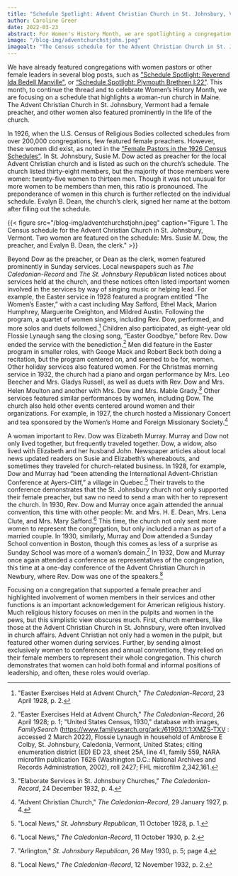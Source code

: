 ```yaml
---
title: "Schedule Spotlight: Advent Christian Church in St. Johnsbury, Vermont"
author: Caroline Greer
date: 2022-03-23
abstract: For Women's History Month, we are spotlighting a congregation that not only had a female pastor but had highly active women church members in their church services and official leadership. 
image: "/blog-img/adventchurchstjohn.jpeg"
imagealt: "The Census schedule for the Advent Christian Church in St. Johnsbury, Vermont. Two women are featured on the schedule: Mrs. Susie M. Dow, the preacher, and Evalyn B. Dean, the clerk."
---
```


We have already featured congregations with women pastors or other female leaders in several blog posts, such as ["Schedule Spotlight: Reverend Ida Bedell Manville"](https://religiousecologies.org/blog/schedule-spotlight-reverend-ida-bedell-manville/), or [“Schedule Spotlight: Plymouth Brethren I:22”](https://religiousecologies.org/blog/schedule-spotlight-plymouth-brethren-i-122/). This month, to continue the thread and to celebrate Women’s History Month, we are focusing on a schedule that highlights a woman-run church in Maine. The Advent Christian Church in St. Johnsbury, Vermont had a female preacher, and other women also featured prominently in the life of the church. 

In 1926, when the U.S. Census of Religious Bodies collected schedules from over 200,000 congregations, few featured female preachers. However, these women did exist, as noted in the [“Female Pastors in the 1926 Census Schedules”](https://religiousecologies.org/blog/female-pastors-in-the-1926-census-schedules/). In St. Johnsbury, Susie M. Dow acted as preacher for the local Advent Christian church and is listed as such on the church’s schedule. The church listed thirty-eight members, but the majority of those members were women: twenty-five women to thirteen men. Though it was not unusual for more women to be members than men, this ratio is pronounced. The preponderance of women in this church is further reflected on the individual schedule. Evalyn B. Dean, the church’s clerk, signed her name at the bottom after filling out the schedule. 

{{< figure src="/blog-img/adventchurchstjohn.jpeg" caption="Figure 1. The Census schedule for the Advent Christian Church in St. Johnsbury, Vermont. Two women are featured on the schedule: Mrs. Susie M. Dow, the preacher, and Evalyn B. Dean, the clerk." >}}

Beyond Dow as the preacher, or Dean as the clerk, women featured prominently in Sunday services. Local newspapers such  as *The Caledonian-Record* and *The St. Johnsbury Republican* listed notices about services held at the church, and these notices often listed important women involved in the services by way of singing music or helping lead. For example, the Easter service in 1928 featured a program entitled “The Women’s Easter,” with a cast including May Safford, Ethel Mack, Marion Humphrey, Marguerite Creighton, and Mildred Austin. Following the program, a quartet of women singers, including Rev. Dow, performed, and more solos and duets followed.[^1] Children also participated, as eight-year old Flossie Lynaugh sang the closing song, “Easter Goodbye,” before Rev. Dow ended the service with the benediction.[^2] Men did feature in the Easter program in smaller roles, with Geoge Mack and Robert Beck both doing a recitation, but the program centered on, and seemed to be for, women. Other holiday services also featured women. For the Christmas morning service in 1932, the church had a piano and organ performance by Mrs. Leo Beecher and Mrs. Gladys Russell, as well as duets with Rev. Dow and Mrs. Helen Moulton and another with Mrs. Dow and Mrs. Mable Grady.[^3] Other services featured similar performances by women, including Dow. The church also held other events centered around women and their organizations. For example, in 1927, the church hosted a Missionary Concert and tea sponsored by the Women’s Home and Foreign Missionary Society.[^4]

A woman important to Rev. Dow was Elizabeth Murray. Murray and Dow not only lived together, but frequently traveled together. Dow, a widow, also lived with Elizabeth and her husband John. Newspaper articles about local news updated readers on Susie and Elizabeth’s whereabouts, and sometimes they traveled for church-related business. In 1928, for example, Dow and Murray had “been attending the International Advent-Christian Conference at Ayers-Cliff,” a village in Quebec.[^5] Their travels to the conference demonstrates that the St. Johnsbury church not only supported their female preacher, but saw no need to send a man with her to represent the church. In 1930, Rev. Dow and Murray once again attended the annual convention, this time with other people: Mr. and Mrs. H. E. Dean, Mrs. Lena Clute, and Mrs. Mary Safford.[^6] This time, the church not only sent more women to represent the congregation, but only included a man as part of a married couple. In 1930, similarly, Murray and Dow attended a Sunday School convention in Boston, though this comes as less of a surprise as Sunday School was more of a woman’s domain.[^7] In 1932, Dow and Murray once again attended a conference as representatives of the congregation, this time at a one-day conference of the Advent Christian Church in Newbury, where Rev. Dow was one of the speakers.[^8]

Focusing on a congregation that supported a female preacher and highlighted involvement of women members in their services and other functions is an important acknowledgement for American religious history. Much religious history focuses on men in the pulpits and women in the pews, but this simplistic view obscures much. First, church members, like those at the Advent Christian Church in St. Johnsbury, were often involved in church affairs. Advent Christian not only had a women in the pulpit, but featured other women during services. Further, by sending almost exclusively women to conferences and annual conventions, they relied on their female members to represent their whole congregation. This church demonstrates that women can hold both formal and informal positions of leadership, and often, these roles would overlap. 

[^1]: "Easter Exercises Held at Advent Church," *The Caledonian-Record*, 23 April 1928, p. 2. 
[^2]: "Easter Exercises Held at Advent Church," *The Caledonian-Record*, 26 April 1928; p. 1; "United States Census, 1930," database with images, *FamilySearch* (https://www.familysearch.org/ark:/61903/1:1:XMZS-TXV : accessed 2 March 2022), Flossie Lynaugh in household of Ambrose E Colby, St. Johnsbury, Caledonia, Vermont, United States; citing enumeration district (ED) ED 23, sheet 25A, line 41, family 559, NARA microfilm publication T626 (Washington D.C.: National Archives and Records Administration, 2002), roll 2427; FHL microfilm 2,342,161.
[^3]: "Elaborate Services in St. Johnsbury Churches," *The Caledonian-Record*, 24 December 1932, p. 4.  
[^4]: "Advent Christian Church," *The Caledonian-Record*, 29 January 1927, p. 4.
[^5]: "Local News," *St. Johnsbury Republican*, 11 October 1928, p. 1.
[^6]: "Local News,"  *The Caledonian-Record*, 11 October 1930, p. 2. 
[^7]: "Arlington," *St. Johnsbury Republican*, 26 May 1930, p. 5; page 4.  
[^8]: "Local News," *The Caledonian-Record*, 12 November 1932, p. 2.
